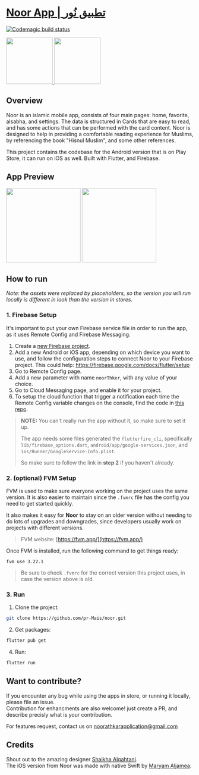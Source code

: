 # [Noor App | تطبيق نُور](https://noorathkar.com)

[![Codemagic build status](https://api.codemagic.io/apps/6208f023546bd24402e57b64/6208f023546bd24402e57b63/status_badge.svg)](https://codemagic.io/apps/6208f023546bd24402e57b64/6208f023546bd24402e57b63/latest_build)

<p>
  <a href="https://apps.apple.com/sa/app/نور-noor/id1463334485">
    <img src="https://user-images.githubusercontent.com/41123719/117558302-db848980-b084-11eb-8ef8-1dac2eb5ea56.png" atl="app-store-badge" width="125"/>     
  </a>
  <a href="https://play.google.com/store/apps/details?id=com.noor.sa">
    <img src="https://user-images.githubusercontent.com/41123719/117558323-243c4280-b085-11eb-857d-219e2c9d88c6.png" atl="google-play-badge" width="125"/>     
  </a>
</p>

## Overview

Noor is an islamic mobile app, consists of four main pages: home, favorite, alsabha, and settings. The data is structured in Cards that are easy to read, and has some actions that can be performed with the card content. Noor is designed to help in providing a comfortable reading experience for Muslims, by referencing the book "Hisnul Muslim", and some other references.

This project contains the codebase for the Android version that is on Play Store, it can run on iOS as well. Built with Flutter, and Firebase.

## App Preview

<p>
   <img src="https://user-images.githubusercontent.com/41123719/118995957-3759e700-b990-11eb-99dc-2964369af25a.gif" atl="Noor Light Mode" width="200"/>     
   <img src="https://user-images.githubusercontent.com/41123719/118996008-40e34f00-b990-11eb-86ac-e82c3c99b61d.gif" atl="Noor Dark Mode" width="200"/>     
</p>

## How to run

_Note: the assets were replaced by placeholders, so the version you will run locally is different in look than the version in stores._

### 1. Firebase Setup

It's important to put your own Firebase service file in order to run the app, as it uses Remote Config and Firebase Messaging.

1. Create a [new Firebase project](https://console.firebase.google.com/).
2. Add a new Android or iOS app, depending on which device you want to use, and follow the configuration steps to connect Noor to your Firebase project. This could help: https://firebase.google.com/docs/flutter/setup
3. Go to Remote Config page.
4. Add a new parameter with name `noorThker`, with any value of your choice.
5. Go to Cloud Messaging page, and enable it for your project.
6. To setup the cloud function that trigger a notification each time the Remote Config variable changes on the console, find the code in [this repo](https://github.com/Maryom/Noor_RemoteConfig).

> **NOTE:** You can't really run the app without it, so make sure to set it up.
>
> The app needs some files generated the `flutterfire_cli`, specifically `lib/firebase_options.dart`, `android/app/google-services.json`, and `ios/Runner/GoogleService-Info.plist`.
>
> So make sure to follow the link in **step 2** if you haven't already.

### 2. (optional) FVM Setup

FVM is used to make sure everyone working on the project uses the same version. It is also easier to maintain since the `.fvmrc` file has the config you need to get started quickly.

It also makes it easy for **Noor** to stay on an older version without needing to do lots of upgrades and downgrades, since developers usually work on projects with different versions.

> FVM website: [https://fvm.app/](https://fvm.app/)

Once FVM is installed, run the following command to get things ready:

```
fvm use 3.22.1
```

> Be sure to check `.fvmrc` for the correct version this project uses, in case the version above is old.

### 3. Run

1. Clone the project:

```bash
git clone https://github.com/pr-Mais/noor.git
```

2. Get packages:

```bash
flutter pub get
```

4. Run:

```bash
flutter run
```

## Want to contribute?

If you encounter any bug while using the apps in store, or running it locally, please file an issue.
<br /> Contribution for enhancments are also welcome! just create a PR, and describe precisly what is your contribution.

For features request, contact us on [noorathkarapplication@gmail.com](mailto:noorathkarapplication@gmail.com?subject=%D8%A7%D9%82%D8%AA%D8%B1%D8%A7%D8%AD&body=%D8%A7%D9%84%D8%B3%D9%84%D8%A7%D9%85%20%D8%B9%D9%84%D9%8A%D9%83%D9%85%D8%8C)

## Credits

Shout out to the amazing designer [Shaikha Alqahtani](https://twitter.com/Ishaiookh).
<br/> The iOS version from Noor was made with native Swift by [Maryam Aljamea](https://twitter.com/0_1Mary).

